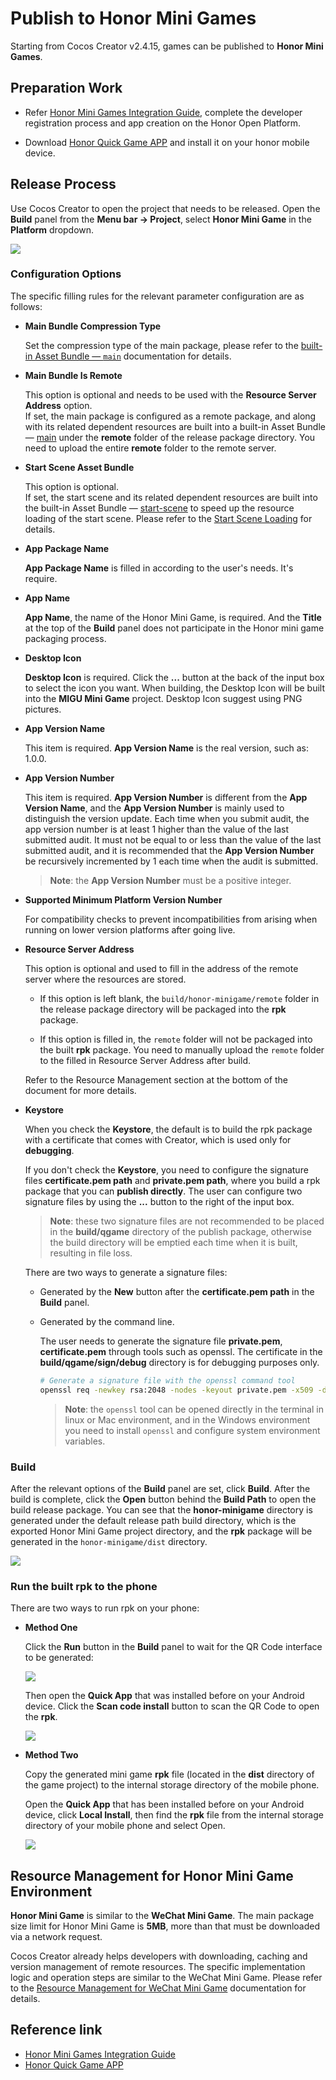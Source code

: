 # Publish to Honor Mini Games

Starting from Cocos Creator v2.4.15, games can be published to **Honor Mini Games**.

## Preparation Work

- Refer [Honor Mini Games Integration Guide](https://developer.honor.com/cn/docs/game_center/guides/miniGame/miniGameGuidelines), complete the developer registration process and app creation on the Honor Open Platform.

- Download [Honor Quick Game APP](https://developer.honor.com/cn/docs/game_center/guides/miniGame/miniGameGuidelines#开发+调试指引) and install it on your honor mobile device.

## Release Process

Use Cocos Creator to open the project that needs to be released. Open the **Build** panel from the **Menu bar -> Project**, select **Honor Mini Game** in the **Platform** dropdown.

![](./publish-honor-mini-game/build.png)

### Configuration Options

The specific filling rules for the relevant parameter configuration are as follows:

- **Main Bundle Compression Type**

  Set the compression type of the main package, please refer to the [built-in Asset Bundle — `main`](../asset-manager/bundle.md#the-built-in-asset-bundle) documentation for details.

- **Main Bundle Is Remote**

  This option is optional and needs to be used with the **Resource Server Address** option.<br>
  If set, the main package is configured as a remote package, and along with its related dependent resources are built into a built-in Asset Bundle — [main](../asset-manager/bundle.md#the-built-in-asset-bundle) under the **remote** folder of the release package directory. You need to upload the entire **remote** folder to the remote server.

- **Start Scene Asset Bundle**

  This option is optional.<br>
  If set, the start scene and its related dependent resources are built into the built-in Asset Bundle — [start-scene](../asset-manager/bundle.md#the-built-in-asset-bundle) to speed up the resource loading of the start scene. Please refer to the [Start Scene Loading](publish-wechatgame.md#speed-up-the-loading-of-the-start-scene) for details.

- **App Package Name**

  **App Package Name** is filled in according to the user's needs. It's require.

- **App Name**

  **App Name**, the name of the Honor Mini Game, is required. And the **Title** at the top of the **Build** panel does not participate in the Honor mini game packaging process.

- **Desktop Icon**

  **Desktop Icon** is required. Click the **...** button at the back of the input box to select the icon you want. When building, the Desktop Icon will be built into the __MIGU Mini Game__ project. Desktop Icon suggest using PNG pictures.

- **App Version Name**

  This item is required. **App Version Name** is the real version, such as: 1.0.0.

- **App Version Number**

  This item is required. **App Version Number** is different from the **App Version Name**, and the **App Version Number** is mainly used to distinguish the version update. Each time when you submit audit, the app version number is at least 1 higher than the value of the last submitted audit. It must not be equal to or less than the value of the last submitted audit, and it is recommended that the **App Version Number** be recursively incremented by 1 each time when the audit is submitted.
  
  > **Note**: the **App Version Number** must be a positive integer.

- **Supported Minimum Platform Version Number**

  For compatibility checks to prevent incompatibilities from arising when running on lower version platforms after going live.

- **Resource Server Address**

  This option is optional and used to fill in the address of the remote server where the resources are stored.

  - If this option is left blank, the `build/honor-minigame/remote` folder in the release package directory will be packaged into the **rpk** package.

  - If this option is filled in, the `remote` folder will not be packaged into the built **rpk** package. You need to manually upload the `remote` folder to the filled in Resource Server Address after build.

  Refer to the Resource Management section at the bottom of the document for more details.

- **Keystore**

  When you check the **Keystore**, the default is to build the rpk package with a certificate that comes with Creator, which is used only for **debugging**.

  If you don't check the **Keystore**, you need to configure the signature files **certificate.pem path** and **private.pem path**, where you build a rpk package that you can **publish directly**. The user can configure two signature files by using the **...** button to the right of the input box.

  > **Note**: these two signature files are not recommended to be placed in the **build/qgame** directory of the publish package, otherwise the build directory will be emptied each time when it is built, resulting in file loss.

  There are two ways to generate a signature files:

    - Generated by the **New** button after the **certificate.pem path** in the **Build** panel.

    - Generated by the command line.

      The user needs to generate the signature file **private.pem**, **certificate.pem** through tools such as openssl. The certificate in the **build/qgame/sign/debug** directory is for debugging purposes only.

      ```bash
      # Generate a signature file with the openssl command tool
      openssl req -newkey rsa:2048 -nodes -keyout private.pem -x509 -days 3650 -out certificate.pem
      ```

      > **Note**: the `openssl` tool can be opened directly in the terminal in linux or Mac environment, and in the Windows environment you need to install `openssl` and configure system environment variables.

### Build

After the relevant options of the **Build** panel are set, click **Build**. After the build is complete, click the **Open** button behind the **Build Path** to open the build release package. You can see that the **honor-minigame** directory is generated under the default release path build directory, which is the exported Honor Mini Game project directory, and the **rpk** package will be generated in the `honor-minigame/dist` directory.

![](./publish-honor-mini-game/rpk.png)

### Run the built rpk to the phone

There are two ways to run rpk on your phone:

- **Method One**

    Click the **Run** button in the **Build** panel to wait for the QR Code interface to be generated:

    ![](./publish-honor-mini-game/qr_code.png)

    Then open the **Quick App** that was installed before on your Android device. Click the **Scan code install** button to scan the QR Code to open the **rpk**.

    ![](./publish-honor-mini-game/honor-instant_scan_install.png)

- **Method Two**

    Copy the generated mini game **rpk** file (located in the **dist** directory of the game project) to the internal storage directory of the mobile phone.
   
    Open the **Quick App** that has been installed before on your Android device, click **Local Install**, then find the **rpk** file from the internal storage directory of your mobile phone and select Open.
   
    ![](./publish-honor-mini-game/honor-instant_native_install.png)

## Resource Management for Honor Mini Game Environment

**Honor Mini Game** is similar to the **WeChat Mini Game**. The main package size limit for Honor Mini Game is **5MB**, more than that must be downloaded via a network request.

Cocos Creator already helps developers with downloading, caching and version management of remote resources. The specific implementation logic and operation steps are similar to the WeChat Mini Game. Please refer to the [Resource Management for WeChat Mini Game](./publish-wechatgame.md#resource-management-for-the-wechat-mini-games) documentation for details.

## Reference link

- [Honor Mini Games Integration Guide](https://developer.honor.com/cn/docs/game_center/guides/miniGame/miniGameGuidelines)
- [Honor Quick Game APP](https://developer.honor.com/cn/docs/game_center/guides/miniGame/miniGameGuidelines#开发+调试指引)